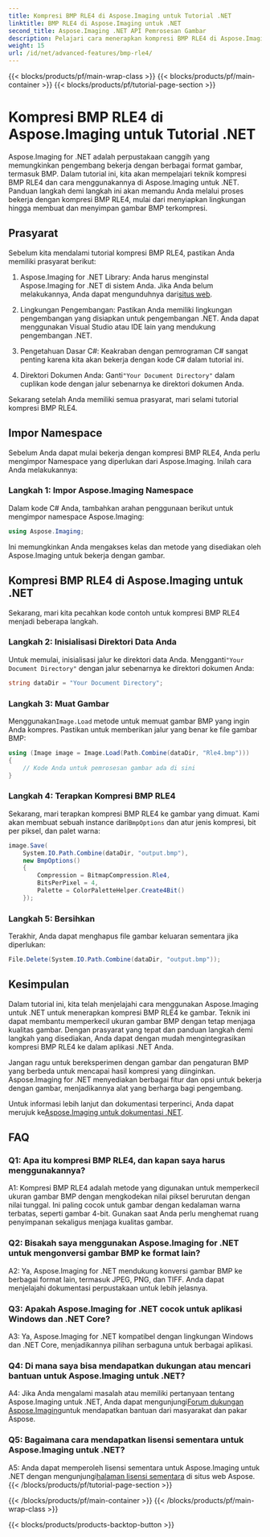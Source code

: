 ```yaml
---
title: Kompresi BMP RLE4 di Aspose.Imaging untuk Tutorial .NET
linktitle: BMP RLE4 di Aspose.Imaging untuk .NET
second_title: Aspose.Imaging .NET API Pemrosesan Gambar
description: Pelajari cara menerapkan kompresi BMP RLE4 di Aspose.Imaging untuk .NET. Kurangi ukuran gambar BMP tanpa kehilangan kualitas.
weight: 15
url: /id/net/advanced-features/bmp-rle4/
---
```


{{< blocks/products/pf/main-wrap-class >}}
{{< blocks/products/pf/main-container >}}
{{< blocks/products/pf/tutorial-page-section >}}

# Kompresi BMP RLE4 di Aspose.Imaging untuk Tutorial .NET

Aspose.Imaging for .NET adalah perpustakaan canggih yang memungkinkan pengembang bekerja dengan berbagai format gambar, termasuk BMP. Dalam tutorial ini, kita akan mempelajari teknik kompresi BMP RLE4 dan cara menggunakannya di Aspose.Imaging untuk .NET. Panduan langkah demi langkah ini akan memandu Anda melalui proses bekerja dengan kompresi BMP RLE4, mulai dari menyiapkan lingkungan hingga membuat dan menyimpan gambar BMP terkompresi.

## Prasyarat

Sebelum kita mendalami tutorial kompresi BMP RLE4, pastikan Anda memiliki prasyarat berikut:

1.  Aspose.Imaging for .NET Library: Anda harus menginstal Aspose.Imaging for .NET di sistem Anda. Jika Anda belum melakukannya, Anda dapat mengunduhnya dari[situs web](https://releases.aspose.com/imaging/net/).

2. Lingkungan Pengembangan: Pastikan Anda memiliki lingkungan pengembangan yang disiapkan untuk pengembangan .NET. Anda dapat menggunakan Visual Studio atau IDE lain yang mendukung pengembangan .NET.

3. Pengetahuan Dasar C#: Keakraban dengan pemrograman C# sangat penting karena kita akan bekerja dengan kode C# dalam tutorial ini.

4.  Direktori Dokumen Anda: Ganti`"Your Document Directory"` dalam cuplikan kode dengan jalur sebenarnya ke direktori dokumen Anda.

Sekarang setelah Anda memiliki semua prasyarat, mari selami tutorial kompresi BMP RLE4.

## Impor Namespace

Sebelum Anda dapat mulai bekerja dengan kompresi BMP RLE4, Anda perlu mengimpor Namespace yang diperlukan dari Aspose.Imaging. Inilah cara Anda melakukannya:

### Langkah 1: Impor Aspose.Imaging Namespace

Dalam kode C# Anda, tambahkan arahan penggunaan berikut untuk mengimpor namespace Aspose.Imaging:

```csharp
using Aspose.Imaging;
```

Ini memungkinkan Anda mengakses kelas dan metode yang disediakan oleh Aspose.Imaging untuk bekerja dengan gambar.

## Kompresi BMP RLE4 di Aspose.Imaging untuk .NET

Sekarang, mari kita pecahkan kode contoh untuk kompresi BMP RLE4 menjadi beberapa langkah.

### Langkah 2: Inisialisasi Direktori Data Anda

 Untuk memulai, inisialisasi jalur ke direktori data Anda. Mengganti`"Your Document Directory"` dengan jalur sebenarnya ke direktori dokumen Anda:

```csharp
string dataDir = "Your Document Directory";
```

### Langkah 3: Muat Gambar

 Menggunakan`Image.Load` metode untuk memuat gambar BMP yang ingin Anda kompres. Pastikan untuk memberikan jalur yang benar ke file gambar BMP:

```csharp
using (Image image = Image.Load(Path.Combine(dataDir, "Rle4.bmp")))
{
    // Kode Anda untuk pemrosesan gambar ada di sini
}
```

### Langkah 4: Terapkan Kompresi BMP RLE4

 Sekarang, mari terapkan kompresi BMP RLE4 ke gambar yang dimuat. Kami akan membuat sebuah instance dari`BmpOptions` dan atur jenis kompresi, bit per piksel, dan palet warna:

```csharp
image.Save(
    System.IO.Path.Combine(dataDir, "output.bmp"),
    new BmpOptions()
    {
        Compression = BitmapCompression.Rle4,
        BitsPerPixel = 4,
        Palette = ColorPaletteHelper.Create4Bit()
    });
```

### Langkah 5: Bersihkan

Terakhir, Anda dapat menghapus file gambar keluaran sementara jika diperlukan:

```csharp
File.Delete(System.IO.Path.Combine(dataDir, "output.bmp"));
```

## Kesimpulan

Dalam tutorial ini, kita telah menjelajahi cara menggunakan Aspose.Imaging untuk .NET untuk menerapkan kompresi BMP RLE4 ke gambar. Teknik ini dapat membantu memperkecil ukuran gambar BMP dengan tetap menjaga kualitas gambar. Dengan prasyarat yang tepat dan panduan langkah demi langkah yang disediakan, Anda dapat dengan mudah mengintegrasikan kompresi BMP RLE4 ke dalam aplikasi .NET Anda.

Jangan ragu untuk bereksperimen dengan gambar dan pengaturan BMP yang berbeda untuk mencapai hasil kompresi yang diinginkan. Aspose.Imaging for .NET menyediakan berbagai fitur dan opsi untuk bekerja dengan gambar, menjadikannya alat yang berharga bagi pengembang.

 Untuk informasi lebih lanjut dan dokumentasi terperinci, Anda dapat merujuk ke[Aspose.Imaging untuk dokumentasi .NET](https://reference.aspose.com/imaging/net/).

## FAQ

### Q1: Apa itu kompresi BMP RLE4, dan kapan saya harus menggunakannya?

A1: Kompresi BMP RLE4 adalah metode yang digunakan untuk memperkecil ukuran gambar BMP dengan mengkodekan nilai piksel berurutan dengan nilai tunggal. Ini paling cocok untuk gambar dengan kedalaman warna terbatas, seperti gambar 4-bit. Gunakan saat Anda perlu menghemat ruang penyimpanan sekaligus menjaga kualitas gambar.

### Q2: Bisakah saya menggunakan Aspose.Imaging for .NET untuk mengonversi gambar BMP ke format lain?

A2: Ya, Aspose.Imaging for .NET mendukung konversi gambar BMP ke berbagai format lain, termasuk JPEG, PNG, dan TIFF. Anda dapat menjelajahi dokumentasi perpustakaan untuk lebih jelasnya.

### Q3: Apakah Aspose.Imaging for .NET cocok untuk aplikasi Windows dan .NET Core?

A3: Ya, Aspose.Imaging for .NET kompatibel dengan lingkungan Windows dan .NET Core, menjadikannya pilihan serbaguna untuk berbagai aplikasi.

### Q4: Di mana saya bisa mendapatkan dukungan atau mencari bantuan untuk Aspose.Imaging untuk .NET?

 A4: Jika Anda mengalami masalah atau memiliki pertanyaan tentang Aspose.Imaging untuk .NET, Anda dapat mengunjungi[Forum dukungan Aspose.Imaging](https://forum.aspose.com/)untuk mendapatkan bantuan dari masyarakat dan pakar Aspose.

### Q5: Bagaimana cara mendapatkan lisensi sementara untuk Aspose.Imaging untuk .NET?

 A5: Anda dapat memperoleh lisensi sementara untuk Aspose.Imaging untuk .NET dengan mengunjungi[halaman lisensi sementara](https://purchase.aspose.com/temporary-license/) di situs web Aspose.
{{< /blocks/products/pf/tutorial-page-section >}}

{{< /blocks/products/pf/main-container >}}
{{< /blocks/products/pf/main-wrap-class >}}

{{< blocks/products/products-backtop-button >}}
